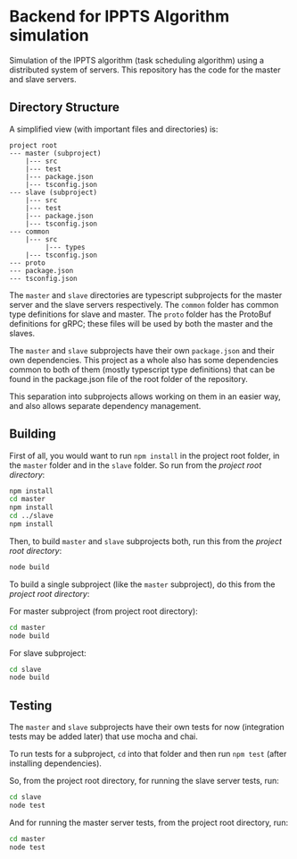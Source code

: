# Backend for IPPTS Algorithm simulation

Simulation of the IPPTS algorithm (task scheduling algorithm) using a distributed system of servers. This repository has the code for the master and slave servers.

## Directory Structure

A simplified view (with important files and directories) is:

```
project root
--- master (subproject)
    |--- src
    |--- test
    |--- package.json
    |--- tsconfig.json
--- slave (subproject)
    |--- src
    |--- test
    |--- package.json
    |--- tsconfig.json
--- common
    |--- src
         |--- types
    |--- tsconfig.json
--- proto
--- package.json
--- tsconfig.json
```

The `master` and `slave` directories are typescript subprojects for the master server and the slave servers respectively.
The `common` folder has common type definitions for slave and master. The `proto` folder has the ProtoBuf definitions for gRPC; these files will be used by both the master and the slaves.

The `master` and `slave` subprojects have their own `package.json` and their own dependencies. This project as a whole also has some dependencies common to both of them (mostly typescript type definitions) that can be found in the package.json file of the root folder of the repository.

This separation into subprojects allows working on them in an easier way, and also allows separate dependency management.

## Building

First of all, you would want to run `npm install` in the project root folder, in the `master` folder and in the `slave` folder. So run from the *project root directory*:

```sh
npm install
cd master
npm install
cd ../slave
npm install
```

Then, to build `master` and `slave` subprojects both, run this from the *project root directory*:

```sh
node build
```

To build a single subproject (like the `master` subproject), do this from the *project root directory*:

For master subproject (from project root directory):
```sh
cd master
node build
```

For slave subproject:
```sh
cd slave
node build
```

## Testing

The `master` and `slave` subprojects have their own tests for now (integration tests may be added later) that use mocha and chai.

To run tests for a subproject, `cd` into that folder and then run `npm test` (after installing dependencies).

So, from the project root directory, for running the slave server tests, run:

```sh
cd slave
node test
```

And for running the master server tests, from the project root directory, run:

```sh
cd master
node test
```
